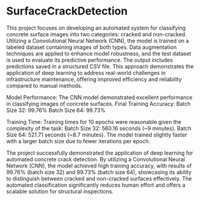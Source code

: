 # SurfaceCrackDetection

This project focuses on developing an automated system for
classifying concrete surface images into two categories:
cracked and non-cracked. Utilizing a Convolutional Neural
Network (CNN), the model is trained on a labeled dataset
containing images of both types. Data augmentation
techniques are applied to enhance model robustness, and the
test dataset is used to evaluate its predictive performance.
The output includes predictions saved in a structured CSV file.
This approach demonstrates the application of deep learning
to address real-world challenges in infrastructure
maintenance, offering improved efficiency and reliability
compared to manual methods.

Model Performance:
The CNN model
demonstrated excellent
performance in classifying
images of concrete surfaces.
Final Training Accuracy:
Batch Size 32: 99.76%
Batch Size 64: 99.73%

Training Time:
Training times for 10 epochs
were reasonable given the
complexity of the task:
Batch Size 32: 560.16
seconds (~9 minutes).
Batch Size 64: 521.71
seconds (~8.7 minutes).
The model trained slightly faster
with a larger batch size due to
fewer iterations per epoch.



The project successfully demonstrated the application of deep
learning for automated concrete crack detection. By utilizing a
Convolutional Neural Network (CNN), the model achieved high training
accuracy, with results of 99.76% (batch size 32) and 99.73% (batch
size 64), showcasing its ability to distinguish between cracked and
non-cracked surfaces effectively. The automated classification
significantly reduces human effort and offers a scalable solution for
structural inspections.

